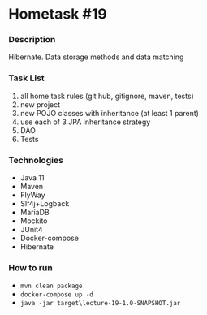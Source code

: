 # Hometask #19
### Description
Hibernate. Data storage methods and data matching
### Task List
1. all home task rules (git hub, gitignore, maven, tests)
2. new project
3. new POJO classes with inheritance (at least 1 parent)
4. use each of 3 JPA inheritance strategy 
5. DAO
6. Tests

### Technologies
* Java 11
* Maven
* FlyWay
* Slf4j+Logback
* MariaDB
* Mockito
* JUnit4
* Docker-compose
* Hibernate

### How to run
* `mvn clean package`
* `docker-compose up -d`
* `java -jar target\lecture-19-1.0-SNAPSHOT.jar`